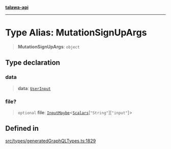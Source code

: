 [**talawa-api**](../../../README.md)

***

# Type Alias: MutationSignUpArgs

> **MutationSignUpArgs**: `object`

## Type declaration

### data

> **data**: [`UserInput`](UserInput.md)

### file?

> `optional` **file**: [`InputMaybe`](InputMaybe.md)\<[`Scalars`](Scalars.md)\[`"String"`\]\[`"input"`\]\>

## Defined in

[src/types/generatedGraphQLTypes.ts:1829](https://github.com/Suyash878/talawa-api/blob/e4413cec641a837926071678fed3c7f67234e31e/src/types/generatedGraphQLTypes.ts#L1829)
